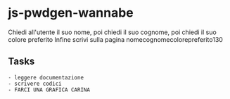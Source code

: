 # js-pwdgen-wannabe 

Chiedi all'utente il suo nome,
poi chiedi il suo cognome,
poi chiedi il suo colore preferito
Infine scrivi sulla pagina nomecognomecolorepreferito130

## Tasks 
    - leggere documentazione
    - scrivere codici
    - FARCI UNA GRAFICA CARINA
